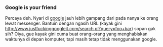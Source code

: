 ### Google is your friend

Percaya deh. Nyari di <a href="http://google.com">google</a> jauh lebih gampang dari pada nanya ke orang lewat messenger. Bantuin dengan ngasih URL (kayak gini <a href="http://www.justfuckinggoogleit.com/search.pl?query=foo+bar">http://www.justfuckinggoogleit.com/search.pl?query=foo+bar</a>) sopan gak sih? Oiya, gue kayak gini cuma buat orang-orang yang menghabiskan waktunya di depan komputer, tapi masih tetap tidak menggunakan google.

<!-- {"time": "2007-08-13 01:18:44", "title": "Google is your friend"} -->
